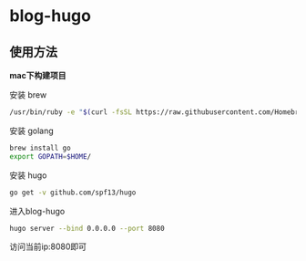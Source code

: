 # blog-hugo

## 使用方法
**mac下构建项目**

安装 brew
```bash
/usr/bin/ruby -e "$(curl -fsSL https://raw.githubusercontent.com/Homebrew/install/master/install)"
```
安装 golang
```bash
brew install go
export GOPATH=$HOME/
```
安装 hugo
```bash
go get -v github.com/spf13/hugo
```

进入blog-hugo
```bash
hugo server --bind 0.0.0.0 --port 8080
```

访问当前ip:8080即可
